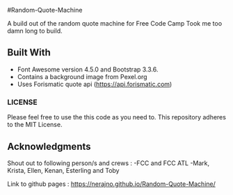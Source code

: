 #Random-Quote-Machine

A build out of the random quote machine for Free Code Camp 
Took me too damn long to build.

## Built With
- Font Awesome version 4.5.0 and Bootstrap 3.3.6.
- Contains a background image from Pexel.org
- Uses Forismatic quote api (https://api.forismatic.com)

### LICENSE
Please feel free to use the this code as you need to.
This repository adheres to the MIT License.

## Acknowledgments
Shout out to following person/s and crews :
-FCC and FCC ATL
-Mark, Krista, Ellen, Kenan, Esterling and Toby

Link to github pages : https://nerajno.github.io/Random-Quote-Machine/
